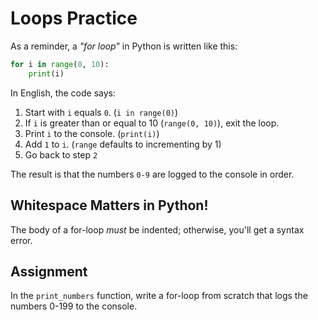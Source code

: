 # Loops Practice

As a reminder, a _"for loop"_ in Python is written like this:

```py
for i in range(0, 10):
    print(i)
```

In English, the code says:

1. Start with `i` equals `0`. (`i in range(0)`)
2. If `i` is greater than or equal to 10 (`range(0, 10)`), exit the loop.
3. Print `i` to the console. (`print(i)`)
4. Add `1` to `i`. (`range` defaults to incrementing by 1)
5. Go back to step `2`

The result is that the numbers `0-9` are logged to the console in order.

## Whitespace Matters in Python!

The body of a for-loop _must_ be indented; otherwise, you'll get a syntax error.

## Assignment

In the `print_numbers` function, write a for-loop from scratch that logs the numbers 0-199 to the console.